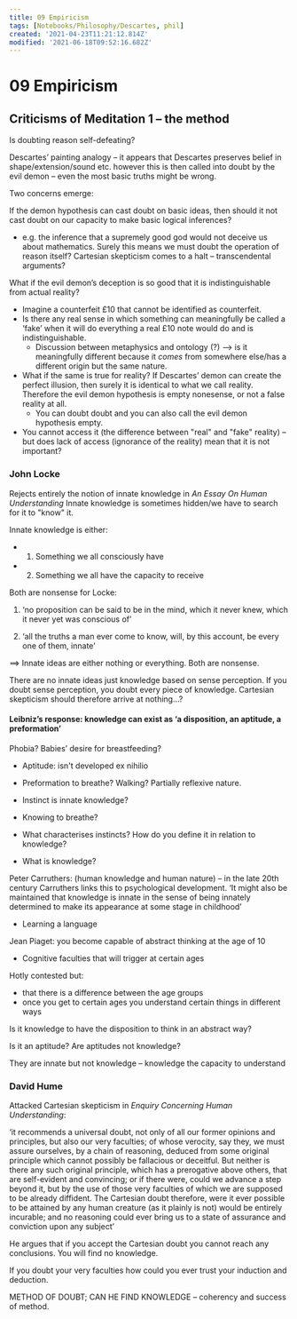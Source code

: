 ```yaml
---
title: 09 Empiricism
tags: [Notebooks/Philosophy/Descartes, phil]
created: '2021-04-23T11:21:12.814Z'
modified: '2021-06-18T09:52:16.682Z'
---
```


# 09 Empiricism
## Criticisms of Meditation 1 – the method 

Is doubting reason self-defeating? 

Descartes’ painting analogy – it appears that Descartes preserves belief in shape/extension/sound etc. however this is then called into doubt by the evil demon – even the most basic truths might be wrong.  

Two concerns emerge: 

If the demon hypothesis can cast doubt on basic ideas, then should it not cast doubt on our capacity to make basic logical inferences?
- e.g. the inference that a supremely good god would not deceive us about mathematics. Surely this means we must doubt the operation of reason itself? Cartesian skepticism comes to a halt – transcendental arguments?

What if the evil demon’s deception is so good that it is indistinguishable from actual reality?
- Imagine a counterfeit £10 that cannot be identified as counterfeit.
- Is there any real sense in which something can meaningfully be called a ‘fake’ when it will do everything a real £10 note would do and is indistinguishable.
  - Discussion between metaphysics and ontology (?) --> is it meaningfully different because it *comes* from somewhere else/has a different origin but the same nature.  
- What if the same is true for reality? If Descartes’ demon can create the perfect illusion, then surely it is identical to what we call reality. Therefore the evil demon hypothesis is empty nonesense, or not a false reality at all. 
  - You can doubt doubt and you can also call the evil demon hypothesis empty.  
- You cannot access it (the difference between "real" and "fake" reality) – but does lack of access (ignorance of the reality) mean that it is not important?

### John Locke  

Rejects entirely the notion of innate knowledge in *An Essay On Human Understanding*
Innate knowledge is sometimes hidden/we have to search for it to "know" it.

Innate knowledge is either: 
- 1. Something we all consciously have
- 2. Something we all have the capacity to receive 

Both are nonsense for Locke:  

1. ‘no proposition can be said to be in the mind, which it never knew, which it never yet was conscious of’ 

2. ‘all the truths a man ever come to know, will, by this account, be every one of them, innate’ 

==> Innate ideas are either nothing or everything. Both are nonsense.

There are no innate ideas just knowledge based on sense perception. If you doubt sense perception, you doubt every piece of knowledge. Cartesian skepticism should therefore arrive at nothing…?  

#### Leibniz’s response: knowledge can exist as ‘a disposition, an aptitude, a preformation’ 

Phobia? 
Babies’ desire for breastfeeding?  

- Aptitude: isn't developed ex nihilio 
- Preformation to breathe? Walking? Partially reflexive nature.  
- Instinct is innate knowledge? 
- Knowing to breathe?  

- What characterises instincts? How do you define it in relation to knowledge?  
- What is knowledge?  

Peter Carruthers: (human knowledge and human nature) – in the late 20th century Carruthers links this to psychological development. ‘It might also be maintained that knowledge is innate in the sense of being innately determined to make its appearance at some stage in childhood’  

- Learning a language 

Jean Piaget: you become capable of abstract thinking at the age of 10  

- Cognitive faculties that will trigger at certain ages  

Hotly contested but:
- that there is a difference between the age groups  
- once you get to certain ages you understand certain things in different ways  

Is it knowledge to have the disposition to think in an abstract way?  

Is it an aptitude? Are aptitudes not knowledge?  

They are innate but not knowledge – knowledge the capacity to understand  

### David Hume
Attacked Cartesian skepticism in *Enquiry Concerning Human Understanding*: 

‘it recommends a universal doubt, not only of all our former opinions and principles, but also our very faculties; of whose verocity, say they, we must assure ourselves, by a chain of reasoning, deduced from some original principle which cannot possibly be fallacious or deceitful. But neither is there any such original principle, which has a prerogative above others, that are self-evident and convincing; or if there were, could we advance a step beyond it, but by the use of those very faculties of which we are supposed to be already diffident. The Cartesian doubt therefore, were it ever possible to be attained by any human creature (as it plainly is not) would be entirely incurable; and no reasoning could ever bring us to a state of assurance and conviction upon any subject’ 

He argues that if you accept the Cartesian doubt you cannot reach any conclusions. You will find no knowledge.   

If you doubt your very faculties how could you ever trust your induction and deduction.  

METHOD OF DOUBT; CAN HE FIND KNOWLEDGE – coherency and success of method.  

 
